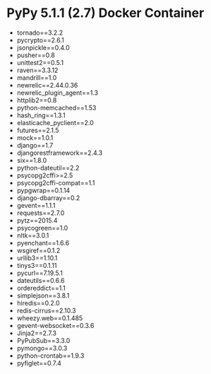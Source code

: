 # PyPy 5.1.1 (2.7) Docker Container

* tornado==3.2.2
* pycrypto==2.6.1
* jsonpickle==0.4.0
* pusher==0.8
* unittest2==0.5.1
* raven==3.3.12
* mandrill==1.0
* newrelic==2.44.0.36
* newrelic_plugin_agent==1.3
* httplib2==0.8
* python-memcached==1.53
* hash_ring==1.3.1
* elasticache_pyclient==2.0
* futures==2.1.5
* mock==1.0.1
* django==1.7
* djangorestframework==2.4.3
* six==1.8.0
* python-dateutil==2.2
* psycopg2cffi>=2.5
* psycopg2cffi-compat==1.1
* pypgwrap==0.1.14
* django-dbarray==0.2
* gevent==1.1.1
* requests==2.7.0
* pytz==2015.4
* psycogreen==1.0
* nltk==3.0.1
* pyenchant==1.6.6
* wsgiref==0.1.2
* urllib3==1.10.1
* tinys3==0.1.11
* pycurl==7.19.5.1
* dateutils==0.6.6
* ordereddict==1.1
* simplejson==3.8.1
* hiredis==0.2.0
* redis-cirrus==2.10.3
* wheezy.web==0.1.485
* gevent-websocket==0.3.6
* Jinja2==2.7.3
* PyPubSub==3.3.0
* pymongo==3.0.3
* python-crontab==1.9.3
* pyfiglet==0.7.4